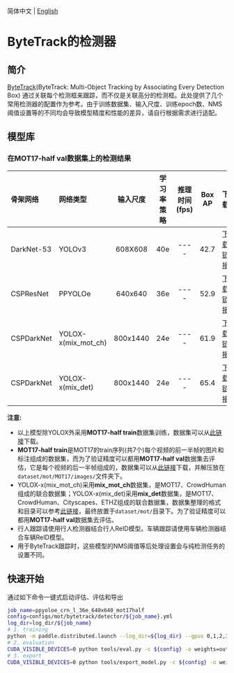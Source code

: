简体中文 | [English](README.md)

# ByteTrack的检测器

## 简介
[ByteTrack](https://arxiv.org/abs/2110.06864)(ByteTrack: Multi-Object Tracking by Associating Every Detection Box) 通过关联每个检测框来跟踪，而不仅是关联高分的检测框。此处提供了几个常用检测器的配置作为参考。由于训练数据集、输入尺度、训练epoch数、NMS阈值设置等的不同均会导致模型精度和性能的差异，请自行根据需求进行适配。

## 模型库

### 在MOT17-half val数据集上的检测结果
| 骨架网络         | 网络类型          |   输入尺度   | 学习率策略    |推理时间(fps)   |  Box AP |   下载    | 配置文件 |
| :-------------- | :-------------  | :--------:  | :---------: | :-----------: | :-----: | :------: | :-----: |
| DarkNet-53      | YOLOv3          |   608X608   |   40e      |      ----     |  42.7   | [下载链接](https://paddledet.bj.bcebos.com/models/mot/deepsort/yolov3_darknet53_40e_608x608_mot17half.pdparams)  | [配置文件](./yolov3_darknet53_40e_608x608_mot17half.yml) |
| CSPResNet       | PPYOLOe         |   640x640   |   36e       |      ----     |  52.9   | [下载链接](https://paddledet.bj.bcebos.com/models/mot/deepsort/ppyoloe_crn_l_36e_640x640_mot17half.pdparams)     | [配置文件](./ppyoloe_crn_l_36e_640x640_mot17half.yml)    |
| CSPDarkNet       | YOLOX-x(mix_mot_ch) |   800x1440   |   24e       |      ----     |  61.9   | [下载链接](https://paddledet.bj.bcebos.com/models/mot/deepsort/yolox_x_24e_800x1440_mix_mot_ch.pdparams)     | [配置文件](./yolox_x_24e_800x1440_mix_mot_ch.yml)    |
| CSPDarkNet       | YOLOX-x(mix_det) |   800x1440   |   24e       |      ----     |  65.4   | [下载链接](https://paddledet.bj.bcebos.com/models/mot/deepsort/yolox_x_24e_800x1440_mix_det.pdparams)     | [配置文件](./yolox_x_24e_800x1440_mix_det.yml)    |

**注意:**
  - 以上模型除YOLOX外采用**MOT17-half train**数据集训练，数据集可以从[此链接](https://bj.bcebos.com/v1/paddledet/data/mot/MOT17.zip)下载。
  - **MOT17-half train**是MOT17的train序列(共7个)每个视频的前一半帧的图片和标注组成的数据集，而为了验证精度可以都用**MOT17-half val**数据集去评估，它是每个视频的后一半帧组成的，数据集可以从[此链接](https://paddledet.bj.bcebos.com/data/mot/mot17half/annotations.zip)下载，并解压放在`dataset/mot/MOT17/images/`文件夹下。
  - YOLOX-x(mix_mot_ch)采用**mix_mot_ch**数据集，是MOT17、CrowdHuman组成的联合数据集；YOLOX-x(mix_det)采用**mix_det**数据集，是MOT17、CrowdHuman、Cityscapes、ETHZ组成的联合数据集，数据集整理的格式和目录可以参考[此链接](https://github.com/ifzhang/ByteTrack#data-preparation)，最终放置于`dataset/mot/`目录下。为了验证精度可以都用**MOT17-half val**数据集去评估。
  - 行人跟踪请使用行人检测器结合行人ReID模型。车辆跟踪请使用车辆检测器结合车辆ReID模型。
  - 用于ByteTrack跟踪时，这些模型的NMS阈值等后处理设置会与纯检测任务的设置不同。


## 快速开始

通过如下命令一键式启动评估、评估和导出
```bash
job_name=ppyoloe_crn_l_36e_640x640_mot17half
config=configs/mot/bytetrack/detector/${job_name}.yml
log_dir=log_dir/${job_name}
# 1. training
python -m paddle.distributed.launch --log_dir=${log_dir} --gpus 0,1,2,3,4,5,6,7 tools/train.py -c ${config} --eval --amp
# 2. evaluation
CUDA_VISIBLE_DEVICES=0 python tools/eval.py -c ${config} -o weights=output/${job_name}/model_final.pdparams
# 3. export
CUDA_VISIBLE_DEVICES=0 python tools/export_model.py -c ${config} -o weights=output/${job_name}/model_final.pdparams
```
